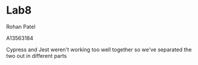 # Lab8

Rohan Patel

A13563184

Cypress and Jest weren't working too well together
so we've separated the two out in different parts
